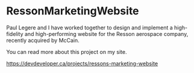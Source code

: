 # RessonMarketingWebsite
Paul Legere and I have worked together to design and implement a high-fidelity and high-performing website for the Resson aerospace company, recently acquired by McCain.

You can read more about this project on my site.

https://devdeveloper.ca/projects/ressons-marketing-website

